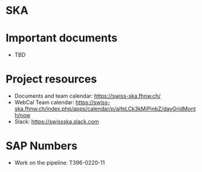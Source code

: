# SKA

# Important documents
* TBD

# Project resources
* Documents and team calendar: https://swiss-ska.fhnw.ch/
* WebCal Team calendar: https://swiss-ska.fhnw.ch/index.php/apps/calendar/p/aifeLCk3kMiPinbZ/dayGridMonth/now
* Slack: https://swissska.slack.com

# SAP Numbers
* Work on the pipeline: T396-0220-11

